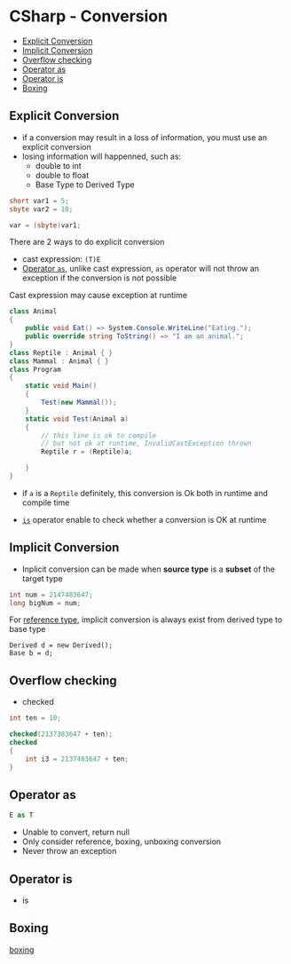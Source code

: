 # CSharp - Conversion

* [Explicit Conversion](#explicit-conversion)
* [Implicit Conversion](#implicit-conversion)
* [Overflow checking](#overflow-checking)
* [Operator as](#operator-as)
* [Operator is](#operator-is)
* [Boxing](#boxing)

## Explicit Conversion

- if a conversion may result in a loss of information, you must use an explicit conversion
- losing information will happenned, such as:
  - double to int
  - double to float
  - Base Type to Derived Type

```c#
short var1 = 5;
sbyte var2 = 10;

var = (sbyte)var1;
```

There are 2 ways to do explicit conversion

- cast expression: `(T)E`
- [Operator `as`](#operator-as), unlike cast expression, `as` operator will not throw an exception if the conversion is not possible

Cast expression may cause exception at runtime

```cs
class Animal
{
    public void Eat() => System.Console.WriteLine("Eating.");
    public override string ToString() => "I am an animal."; 
}
class Reptile : Animal { }
class Mammal : Animal { }
class Program
{
    static void Main()
    {
        Test(new Mammal());
    }
    static void Test(Animal a)
    {
        // this line is ok to compile
        // but not ok at runtime, InvalidCastException thrown
        Reptile r = (Reptile)a;

    }
}
```

- if `a` is a `Reptile` definitely, this conversion is Ok both in runtime and compile time

- [`is`](#operator-is) operator enable to check whether a conversion is OK at runtime

## Implicit Conversion

- Inplicit conversion can be made when **source type** is a **subset** of the target type

```cs
int num = 2147483647;
long bigNum = num;
```

For [reference type](), implicit conversion is always exist from derived type to base type

```
Derived d = new Derived();
Base b = d;
```

## Overflow checking

- checked

```c#
int ten = 10;

checked(2137383647 + ten);
checked
{
    int i3 = 2137483647 + ten;
}
```

## Operator as

```c#
E as T
```

- Unable to convert, return null
- Only consider reference, boxing, unboxing conversion
- Never throw an exception

## Operator is

- is

## Boxing

[boxing](csharp-boxing.md)

